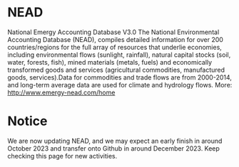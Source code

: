 # NEAD
National Emergy Accounting Database V3.0
The National Environmental Accounting Database (NEAD), compiles detailed information for over 200 countries/regions for the full array of resources that underlie economies, including environmental flows (sunlight, rainfall), natural capital stocks (soil, water, forests, fish), mined materials (metals, fuels) and economically transformed goods and services (agricultural commodities, manufactured goods, services).Data for commodities and trade flows are from 2000-2014, and long-term average data are used for climate and hydrology flows. More: http://www.emergy-nead.com/home
# Notice
We are now updating NEAD, and we may expect an early finish in around October 2023 and transfer onto Github in around December 2023. Keep checking this page for new activities.
